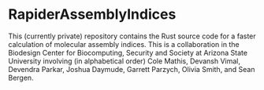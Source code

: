 # RapiderAssemblyIndices

This (currently private) repository contains the Rust source code for a faster calculation of molecular assembly indices.
This is a collaboration in the Biodesign Center for Biocomputing, Security and Society at Arizona State University involving (in alphabetical order) Cole Mathis, Devansh Vimal, Devendra Parkar, Joshua Daymude, Garrett Parzych, Olivia Smith, and Sean Bergen.
